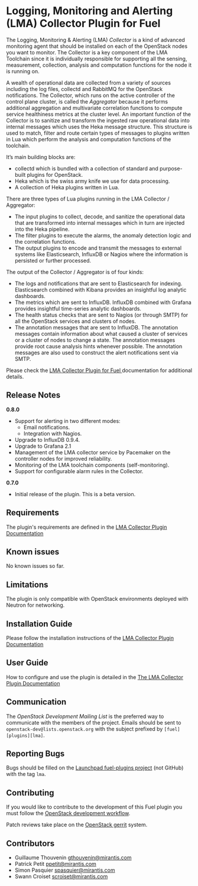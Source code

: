 Logging, Monitoring and Alerting (LMA) Collector Plugin for Fuel
================================================================

The Logging, Monitoring & Alerting (LMA) *Collector* is a kind of advanced
monitoring agent that should be installed on each of the OpenStack nodes
you want to monitor.
The Collector is a key component of the LMA Toolchain since it is
individually responsible for supporting all the sensing, measurement,
collection, analysis and computation functions for the node it is running on.

A wealth of  operational data are collected from a variety of sources including
the log files, collectd and RabbitMQ for the OpenStack notifications.
The Collector, which runs on the active controller of the control plane cluster, is
called the *Aggregator* because it performs additional aggregation and
multivariate correlation functions to compute service healthiness metrics at
the cluster level.
An important function of the Collector is to sanitize and transform the ingested
raw operational data into internal messages which uses the Heka
message structure. This structure is used to match, filter and route certain
types of messages to plugins written in Lua which perform the analysis and
computation functions of the toolchain.

It’s main building blocks are:

* collectd which is bundled with a collection of standard and purpose-built
plugins for OpenStack.
* Heka which is the swiss army knife we use for data processing.
* A collection of Heka plugins written in Lua.

There are three types of Lua plugins running in the LMA Collector / Aggregator:

* The input plugins to collect, decode, and sanitize the operational data that
  are transformed into internal messages which in turn are injected into the
  Heka pipeline.
* The filter plugins to execute the alarms, the anomaly detection logic
  and the correlation functions.
* The output plugins to encode and transmit the messages to external systems like
  Elasticsearch, InfluxDB or Nagios where the information is persisted or further processed.

The output of the Collector / Aggregator is of four kinds:

* The logs and notifications that are sent to Elasticsearch for indexing.
  Elasticsearch combined with Kibana provides an insightful log analytic dashboards.
* The metrics which are sent to InfluxDB.
  InfluxDB combined with Grafana provides insightful time-series analytic dashboards.
* The health status checks that are sent to Nagios (or through SMTP) for all the OpenStack
  services and clusters of nodes.
* The annotation messages that are sent to InfluxDB. The annotation messages contain
  information about what caused a cluster of services or a cluster of nodes to change a state.
  The annotation messages provide root cause analysis hints whenever possible.
  The annotation messages are also used to construct the alert notifications sent via SMTP.

Please check the [LMA Collector Plugin for Fuel
](http://fuel-plugin-lma-collector.readthedocs.org/en/latest/index.html)
documentation for additional details.

Release Notes
-------------

**0.8.0**

* Support for alerting in two different modes:
  * Email notifications.
  * Integration with Nagios.
* Upgrade to InfluxDB 0.9.4.
* Upgrade to Grafana 2.1
* Management of the LMA collector service by Pacemaker on the controller nodes
  for improved reliability.
* Monitoring of the LMA toolchain components (self-monitoring).
* Support for configurable alarm rules in the Collector.

**0.7.0**

* Initial release of the plugin. This is a beta version.

Requirements
------------

The plugin's requirements are defined in the [LMA Collector Plugin Documentation](
http://fuel-plugin-lma-collector.readthedocs.org/en/latest/user/overview.html#requirements)

Known issues
------------

No known issues so far.

Limitations
-----------

The plugin is only compatible with OpenStack environments deployed with Neutron
for networking.

Installation Guide
------------------

Please follow the installation instructions of the [LMA Collector Plugin Documentation](
http://fuel-plugin-lma-collector.readthedocs.org/en/latest/user/installation.html#installation)


User Guide
----------

How to configure and use the plugin is detailed in the [The LMA Collector Plugin Documentation](
http://fuel-plugin-lma-collector.readthedocs.org/en/latest/user/guide.html#user-guide)

Communication
-------------

The *OpenStack Development Mailing List* is the preferred way to communicate
with the members of the project.
Emails should be sent to `openstack-dev@lists.openstack.org` with the subject
prefixed by `[fuel][plugins][lma]`.


Reporting Bugs
--------------

Bugs should be filled on the [Launchpad fuel-plugins project](
https://bugs.launchpad.net/fuel-plugins) (not GitHub) with the tag `lma`.

Contributing
------------

If you would like to contribute to the development of this Fuel plugin you must
follow the [OpenStack development workflow](
http://docs.openstack.org/infra/manual/developers.html#development-workflow).

Patch reviews take place on the [OpenStack gerrit](
https://review.openstack.org/#/q/status:open+project:openstack/fuel-plugin-lma-collector,n,z)
system.

Contributors
------------

* Guillaume Thouvenin <gthouvenin@mirantis.com>
* Patrick Petit <ppetit@mirantis.com>
* Simon Pasquier <spasquier@mirantis.com>
* Swann Croiset <scroiset@mirantis.com>
